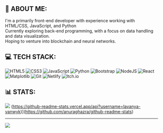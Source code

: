 ## 💫 ABOUT ME:

I'm a primarily front-end developer with experience working with HTML/CSS, JavaScript, and Python
<br>
Currently exploring back-end programming, with a  focus on data handling and data visualization.
<br>
Hoping to venture into blockchain and neural networks.

## 💻 TECH STACK:

![HTML5](https://img.shields.io/badge/html5-%23E34F26.svg?style=for-the-badge&logo=html5&logoColor=white) ![CSS3](https://img.shields.io/badge/css3-%231572B6.svg?style=for-the-badge&logo=css3&logoColor=white)
![JavaScript](https://img.shields.io/badge/javascript-%23323330.svg?style=for-the-badge&logo=javascript&logoColor=%23F7DF1E) ![Python](https://img.shields.io/badge/python-3670A0?style=for-the-badge&logo=python&logoColor=ffdd54) 
![Bootstrap](https://img.shields.io/badge/bootstrap-%238511FA.svg?style=for-the-badge&logo=bootstrap&logoColor=white) ![NodeJS](https://img.shields.io/badge/node.js-6DA55F?style=for-the-badge&logo=node.js&logoColor=white) 
![React](https://img.shields.io/badge/react-%2320232a.svg?style=for-the-badge&logo=react&logoColor=%2361DAFB)![Matplotlib](https://img.shields.io/badge/Matplotlib-%23ffffff.svg?style=for-the-badge&logo=Matplotlib&logoColor=black) ![Git](https://img.shields.io/badge/git-%23F05033.svg?style=for-the-badge&logo=git&logoColor=white) 
![Netlify](https://img.shields.io/badge/netlify-%23000000.svg?style=for-the-badge&logo=netlify&logoColor=#00C7B7) ![Itch.io](https://img.shields.io/badge/Itch-%23FF0B34.svg?style=for-the-badge&logo=Itch.io&logoColor=white) 

## 📊 STATS:
![](https://github-readme-stats.vercel.app/api/top-langs/?username=lavanya-vanwyk&theme=dark&hide_border=false&include_all_commits=false&count_private=true&layout=compact) (https://github-readme-stats.vercel.app/api?username=lavanya-vanwyk)](https://github.com/anuraghazra/github-readme-stats)

---
[![](https://visitcount.itsvg.in/api?id=lavanya-vanwyk&icon=0&color=0)](https://visitcount.itsvg.in)
